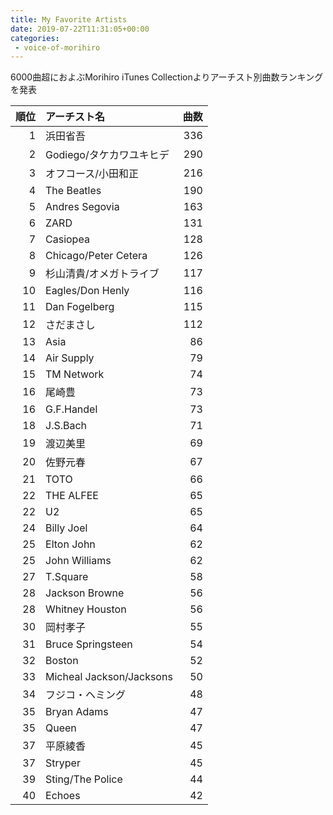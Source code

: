 ```yaml
---
title: My Favorite Artists
date: 2019-07-22T11:31:05+00:00
categories:
 - voice-of-morihiro
---
```

6000曲超におよぶMorihiro iTunes Collectionよりアーチスト別曲数ランキングを発表<!--more-->


|順位|アーチスト名|曲数|
|---:|:---|---:|
|1|浜田省吾|336|
|2|Godiego/タケカワユキヒデ|290|
|3|オフコース/小田和正|216|
|4|The Beatles|190|
|5|Andres Segovia|163|
|6|ZARD|131|
|7|Casiopea|128|
|8|Chicago/Peter Cetera|126|
|9|杉山清貴/オメガトライブ|117|
|10|Eagles/Don Henly|116|
|11|Dan Fogelberg|115|
|12|さだまさし|112|
|13|Asia|86|
|14|Air Supply|79|
|15|TM Network|74|
|16|尾崎豊|73|
|16|G.F.Handel|73|
|18|J.S.Bach|71|
|19|渡辺美里|69|
|20|佐野元春|67|
|21|TOTO|66|
|22|THE ALFEE|65|
|22|U2|65|
|24|Billy Joel|64|
|25|Elton John|62|
|25|John Williams|62|
|27|T.Square|58|
|28|Jackson Browne|56|
|28|Whitney Houston|56|
|30|岡村孝子|55|
|31|Bruce Springsteen|54|
|32|Boston|52|
|33|Micheal Jackson/Jacksons|50|
|34|フジコ・ヘミング|48|
|35|Bryan Adams|47|
|35|Queen|47|
|37|平原綾香|45|
|37|Stryper|45|
|39|Sting/The Police|44|
|40|Echoes|42|
